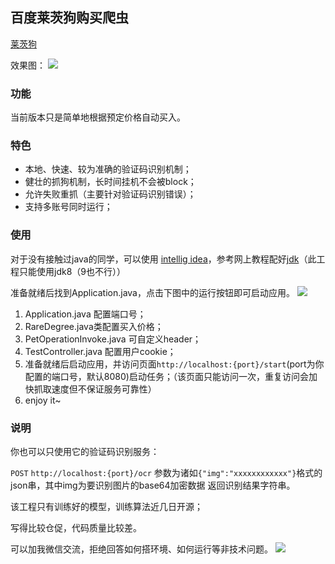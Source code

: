 ## 百度莱茨狗购买爬虫
[莱茨狗](https://pet-chain.baidu.com/)

效果图：
![](https://ws1.sinaimg.cn/large/006tKfTcly1foajh6yj97j31ge0miteu.jpg)

### 功能
当前版本只是简单地根据预定价格自动买入。

### 特色
- 本地、快速、较为准确的验证码识别机制；
- 健壮的抓狗机制，长时间挂机不会被block；
- 允许失败重抓（主要针对验证码识别错误）；
- 支持多账号同时运行；

### 使用
对于没有接触过java的同学，可以使用 [intellig idea](https://www.jetbrains.com/idea/)，参考网上教程配好[jdk](http://www.oracle.com/technetwork/java/javase/downloads/jdk8-downloads-2133151.html)（此工程只能使用jdk8（9也不行））

准备就绪后找到Application.java，点击下图中的运行按钮即可启动应用。
![](https://ws4.sinaimg.cn/large/006tKfTcly1foaizv2a2ej30lo0cq75v.jpg)

1. Application.java 配置端口号；
2. RareDegree.java类配置买入价格；
3. PetOperationInvoke.java 可自定义header；
4. TestController.java 配置用户cookie；
5. 准备就绪后启动应用，并访问页面`http://localhost:{port}/start`(port为你配置的端口号，默认8080)启动任务；（该页面只能访问一次，重复访问会加快抓取速度但不保证服务可靠性）
6. enjoy it~


### 说明
你也可以只使用它的验证码识别服务：
 
`POST` `http://localhost:{port}/ocr` 参数为诸如`{"img":"xxxxxxxxxxxx"}`格式的json串，其中img为要识别图片的base64加密数据 返回识别结果字符串。
 
 该工程只有训练好的模型，训练算法近几日开源； 
 
 
 写得比较仓促，代码质量比较差。
 
 可以加我微信交流，拒绝回答如何搭环境、如何运行等非技术问题。
 ![](https://ws4.sinaimg.cn/large/006tKfTcly1foahsdmz9vj30e80e8t8w.jpg)
